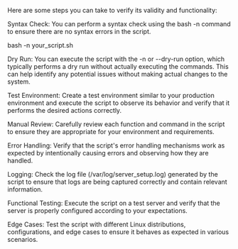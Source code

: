 Here are some steps you can take to verify its validity and functionality:


Syntax Check: You can perform a syntax check using the bash -n command to ensure there are no syntax errors in the script.

bash -n your_script.sh


Dry Run: You can execute the script with the -n or --dry-run option, which typically performs a dry run without actually executing the commands. This can help identify any potential issues without making actual changes to the system.


Test Environment: Create a test environment similar to your production environment and execute the script to observe its behavior and verify that it performs the desired actions correctly.


Manual Review: Carefully review each function and command in the script to ensure they are appropriate for your environment and requirements.


Error Handling: Verify that the script's error handling mechanisms work as expected by intentionally causing errors and observing how they are handled.


Logging: Check the log file (/var/log/server_setup.log) generated by the script to ensure that logs are being captured correctly and contain relevant information.


Functional Testing: Execute the script on a test server and verify that the server is properly configured according to your expectations.


Edge Cases: Test the script with different Linux distributions, configurations, and edge cases to ensure it behaves as expected in various scenarios.

